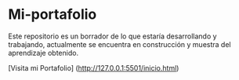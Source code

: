 # Mi-portafolio
Este repositorio es un borrador de lo que estaría desarrollando y trabajando, actualmente se encuentra en construcción y muestra del  aprendizaje obtenido.

[Visita mi Portafolio] (http://127.0.0.1:5501/inicio.html)
